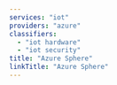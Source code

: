 ```yaml
---
services: "iot"
providers: "azure"
classifiers: 
  - "iot hardware"
  - "iot security"
title: "Azure Sphere"
linkTitle: "Azure Sphere"
---
```


